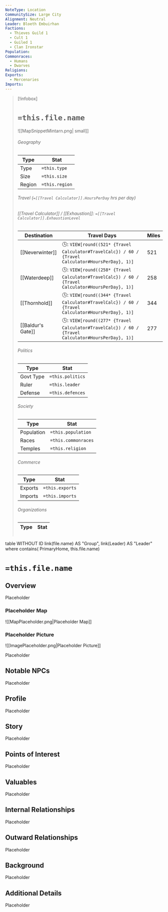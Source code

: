 ```yaml
---
NoteType: Location
CommunitySize: Large City
Alignment: Neutral
Leader: Bloeth Embuirhan
Factions:
  - Thieves Guild 1
  - Cult 1
  - Guiled 1
  - Clan Ironstar
Population: 
Commonraces:
  - Humans
  - Dwarves
Religions: 
Exports:
  - Mercenaries
Imports:
---
```


> [!infobox]
> # `=this.file.name`
> ![[MapSnippetMintarn.png| small]]
> ###### Geography
> Type |  Stat |
> ---|---|
> Type | `=this.type` |
> Size | `=this.size` |
> Region | `=this.region` |
> ###### Travel (`=[[Travel Calculator]].HoursPerDay` hrs per day)
> ###### [[Travel Calculator]]  / [[Exhaustion]]:  `=[[Travel Calculator]].ExhaustionLevel`
> Destination |  Travel Days  |  Miles
> ---|---|---|
> [[Neverwinter]] | 🕓: `VIEW[round((521* {Travel Calculator#TravelCalc}) / 60 / {Travel Calculator#HoursPerDay}, 1)]`      |521
> [[Waterdeep]] | 🕓: `VIEW[round((258* {Travel Calculator#TravelCalc}) / 60 / {Travel Calculator#HoursPerDay}, 1)]`      |258
> [[Thornhold]] | 🕓: `VIEW[round((344* {Travel Calculator#TravelCalc}) / 60 / {Travel Calculator#HoursPerDay}, 1)]`      |344
> [[Baldur's Gate]] | 🕓: `VIEW[round((277* {Travel Calculator#TravelCalc}) / 60 / {Travel Calculator#HoursPerDay}, 1)]`      |277
> ###### Politics
> Type |  Stat |
> ---|---|
> Govt Type | `=this.politics` |
> Ruler | `=this.leader` |
> Defense | `=this.defences` |
> ###### Society
> Type |  Stat |
> ---|---|
> Population | `=this.population` |
> Races | `=this.commonraces` |
> Temples | `=this.religion`  |
> ###### Commerce
> Type |  Stat |
> ---|---|
> Exports | `=this.exports` |
> Imports | `=this.imports` |
> ###### Organizations
> Type |  Stat |
> ---|---|
> ```dataview
table WITHOUT ID link(file.name) AS "Group", link(Leader) AS "Leader"
where contains( PrimaryHome, this.file.name)


# `=this.file.name`
## Overview
Placeholder

### Placeholder Map
![[MapPlaceholder.png|Placeholder Map]]

### Placeholder Picture
![[ImagePlaceholder.png|Placeholder Picture]]

Placeholder

## Notable NPCs
Placeholder

## Profile
Placeholder

## Story
Placeholder

## Points of Interest
Placeholder

## Valuables
Placeholder

## Internal Relationships
Placeholder

## Outward Relationships
Placeholder

## Background
Placeholder

## Additional Details
Placeholder

